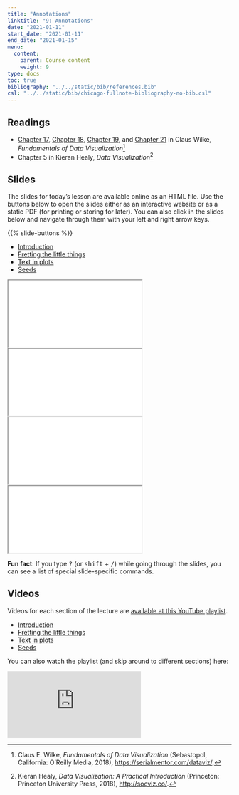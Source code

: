 ```yaml
---
title: "Annotations"
linktitle: "9: Annotations"
date: "2021-01-11"
start_date: "2021-01-11"
end_date: "2021-01-15"
menu:
  content:
    parent: Course content
    weight: 9
type: docs
toc: true
bibliography: "../../static/bib/references.bib"
csl: "../../static/bib/chicago-fullnote-bibliography-no-bib.csl"
---
```


## Readings

-   <i class="fas fa-book"></i> [Chapter 17](https://serialmentor.com/dataviz/redundant-coding.html), [Chapter 18](https://serialmentor.com/dataviz/multi-panel-figures.html), [Chapter 19](https://serialmentor.com/dataviz/figure-titles-captions.html), and [Chapter 21](https://serialmentor.com/dataviz/small-axis-labels.html) in Claus Wilke, *Fundamentals of Data Visualization*[^1]
-   <i class="fas fa-book"></i> [Chapter 5](http://socviz.co/workgeoms.html) in Kieran Healy, *Data Visualization*[^2]

## Slides

The slides for today’s lesson are available online as an HTML file. Use the buttons below to open the slides either as an interactive website or as a static PDF (for printing or storing for later). You can also click in the slides below and navigate through them with your left and right arrow keys.

{{% slide-buttons %}}

<ul class="nav nav-tabs" id="slide-tabs" role="tablist">
<li class="nav-item">
<a class="nav-link active" id="introduction-tab" data-toggle="tab" href="#introduction" role="tab" aria-controls="introduction" aria-selected="true">Introduction</a>
</li>
<li class="nav-item">
<a class="nav-link" id="fretting-the-little-things-tab" data-toggle="tab" href="#fretting-the-little-things" role="tab" aria-controls="fretting-the-little-things" aria-selected="false">Fretting the little things</a>
</li>
<li class="nav-item">
<a class="nav-link" id="text-in-plots-tab" data-toggle="tab" href="#text-in-plots" role="tab" aria-controls="text-in-plots" aria-selected="false">Text in plots</a>
</li>
<li class="nav-item">
<a class="nav-link" id="seeds-tab" data-toggle="tab" href="#seeds" role="tab" aria-controls="seeds" aria-selected="false">Seeds</a>
</li>
</ul>

<div id="slide-tabs" class="tab-content">

<div id="introduction" class="tab-pane fade show active" role="tabpanel" aria-labelledby="introduction-tab">

<div class="embed-responsive embed-responsive-16by9">

<iframe class="embed-responsive-item" src="/slides/09-slides.html#1">
</iframe>

</div>

</div>

<div id="fretting-the-little-things" class="tab-pane fade" role="tabpanel" aria-labelledby="fretting-the-little-things-tab">

<div class="embed-responsive embed-responsive-16by9">

<iframe class="embed-responsive-item" src="/slides/09-slides.html#little-things">
</iframe>

</div>

</div>

<div id="text-in-plots" class="tab-pane fade" role="tabpanel" aria-labelledby="text-in-plots-tab">

<div class="embed-responsive embed-responsive-16by9">

<iframe class="embed-responsive-item" src="/slides/09-slides.html#text">
</iframe>

</div>

</div>

<div id="seeds" class="tab-pane fade" role="tabpanel" aria-labelledby="seeds-tab">

<div class="embed-responsive embed-responsive-16by9">

<iframe class="embed-responsive-item" src="/slides/09-slides.html#seeds">
</iframe>

</div>

</div>

</div>

<div class="fyi">

**Fun fact**: If you type <kbd>?</kbd> (or <kbd>shift</kbd> + <kbd>/</kbd>) while going through the slides, you can see a list of special slide-specific commands.

</div>

## Videos

Videos for each section of the lecture are [available at this YouTube playlist](https://www.youtube.com/playlist?list=PLS6tnpTr39sG4NCNqLqHhIE7khPgrdRJD).

-   [Introduction](https://www.youtube.com/watch?v=1c51k2tmjBI&list=PLS6tnpTr39sG4NCNqLqHhIE7khPgrdRJD)
-   [Fretting the little things](https://www.youtube.com/watch?v=6p4K5_6KU9k&list=PLS6tnpTr39sG4NCNqLqHhIE7khPgrdRJD)
-   [Text in plots](https://www.youtube.com/watch?v=fdR78oXb_fI&list=PLS6tnpTr39sG4NCNqLqHhIE7khPgrdRJD)
-   [Seeds](https://www.youtube.com/watch?v=lV_Qak75E6I&list=PLS6tnpTr39sG4NCNqLqHhIE7khPgrdRJD)

You can also watch the playlist (and skip around to different sections) here:

<div class="embed-responsive embed-responsive-16by9">

<iframe class="embed-responsive-item" src="https://www.youtube.com/embed/playlist?list=PLS6tnpTr39sG4NCNqLqHhIE7khPgrdRJD" frameborder="0" allow="accelerometer; autoplay; encrypted-media; gyroscope; picture-in-picture" allowfullscreen>
</iframe>

</div>

[^1]: Claus E. Wilke, *Fundamentals of Data Visualization* (Sebastopol, California: O’Reilly Media, 2018), <https://serialmentor.com/dataviz/>.

[^2]: Kieran Healy, *Data Visualization: A Practical Introduction* (Princeton: Princeton University Press, 2018), <http://socviz.co/>.
